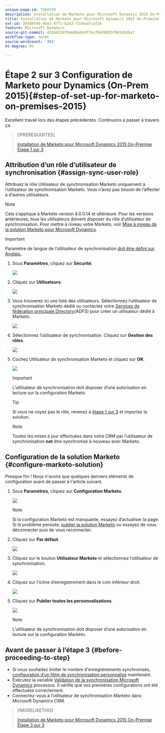 ```yaml
---
unique-page-id: 7504739
description: Installation de Marketo pour Microsoft Dynamics 2015 On-Premise Étape 2 sur 3 - Documentation Marketo - Documentation du produit
title: Installation de Marketo pour Microsoft Dynamics 2015 On-Premise Étape 2 sur 3
exl-id: 39f00749-4ba3-47f1-b2e3-72cbaa7caf2e
feature: Microsoft Dynamics
source-git-commit: 431bd258f9a68bbb9df7acf043085578d3d91b1f
workflow-type: tm+mt
source-wordcount: '363'
ht-degree: 0%

---
```


# Étape 2 sur 3 Configuration de Marketo pour Dynamics (On-Prem 2015){#step-of-set-up-for-marketo-on-premises-2015}

Excellent travail lors des étapes précédentes. Continuons à passer à travers ça.

>[!PREREQUISITES]
>
>[Installation de Marketo pour Microsoft Dynamics 2015 On-Premise Étape 1 sur 3](/help/marketo/product-docs/crm-sync/microsoft-dynamics-sync/sync-setup/connecting-to-legacy-versions/step-1-of-3-install-2015.md)

## Attribution d’un rôle d’utilisateur de synchronisation {#assign-sync-user-role}

Attribuez le rôle Utilisateur de synchronisation Marketo uniquement à l’utilisateur de synchronisation Marketo. Vous n’avez pas besoin de l’affecter à d’autres utilisateurs.

>[!NOTE]
>
>Cela s’applique à Marketo version 4.0.0.14 et ultérieure. Pour les versions antérieures, tous les utilisateurs doivent disposer du rôle d’utilisateur de synchronisation. Pour mettre à niveau votre Marketo, voir [Mise à niveau de la solution Marketo pour Microsoft Dynamics](/help/marketo/product-docs/crm-sync/microsoft-dynamics-sync/sync-setup/update-the-marketo-solution-for-microsoft-dynamics.md).

>[!IMPORTANT]
>
>Paramètre de langue de l’utilisateur de synchronisation [doit être défini sur Anglais.](https://portal.dynamics365support.com/knowledgebase/article/KA-01201/en-us).

1. Sous **Paramètres**, cliquez sur **Sécurité**.

   ![](assets/assign1.png)

1. Cliquez sur **Utilisateurs**.

   ![](assets/assign2.png)

1. Vous trouverez ici une liste des utilisateurs. Sélectionnez l’utilisateur de synchronisation Marketo dédié ou contactez votre [Services de fédération principale Directory](https://msdn.microsoft.com/en-us/library/bb897402.aspx)(ADFS) pour créer un utilisateur dédié à Marketo.

   ![](assets/image2015-3-26-10-3a39-3a35.png)

1. Sélectionnez l’utilisateur de synchronisation. Cliquez sur **Gestion des rôles**.

   ![](assets/assign4.png)

1. Cochez Utilisateur de synchronisation Marketo et cliquez sur **OK**.

   ![](assets/assign5.png)

   >[!IMPORTANT]
   >
   >L’utilisateur de synchronisation doit disposer d’une autorisation en lecture sur la configuration Marketo.

   >[!TIP]
   >
   >Si vous ne voyez pas le rôle, revenez à [étape 1 sur 3](/help/marketo/product-docs/crm-sync/microsoft-dynamics-sync/sync-setup/connecting-to-legacy-versions/step-1-of-3-install-2015.md) et importez la solution.

   >[!NOTE]
   >
   >Toutes les mises à jour effectuées dans votre CRM par l’utilisateur de synchronisation **not** être synchronisé à nouveau avec Marketo.

## Configuration de la solution Marketo {#configure-marketo-solution}

Presque fini ! Nous n&#39;avons que quelques derniers éléments de configuration avant de passer à l&#39;article suivant.

1. Sous **Paramètres**, cliquez sur **Configuration Marketo**.

   ![](assets/configure1.png)

   >[!NOTE]
   >
   >Si la configuration Marketo est manquante, essayez d’actualiser la page. Si le problème persiste, [publier la solution Marketo](/help/marketo/product-docs/crm-sync/microsoft-dynamics-sync/sync-setup/connecting-to-legacy-versions/step-1-of-3-install-2015.md) ou essayez de vous déconnecter puis de vous reconnecter.

1. Cliquez sur **Par défaut**.

   ![](assets/configure2.png)

1. Cliquez sur le bouton **Utilisateur Marketo** et sélectionnez l’utilisateur de synchronisation.

   ![](assets/configure3.png)

1. Cliquez sur l’icône d’enregistrement dans le coin inférieur droit.

   ![](assets/configure4.png)

1. Cliquez sur **Publier toutes les personnalisations**.

   ![](assets/publish-all-customizations1.png)

   >[!NOTE]
   >
   >L’utilisateur de synchronisation doit disposer d’une autorisation en lecture sur la configuration Marketo.

## Avant de passer à l’étape 3 {#before-proceeding-to-step}

* Si vous souhaitez limiter le nombre d&#39;enregistrements synchronisés, [configuration d’un filtre de synchronisation personnalisé](/help/marketo/product-docs/crm-sync/microsoft-dynamics-sync/create-a-custom-dynamics-sync-filter.md) maintenant.
* Exécutez la variable [Validation de la synchronisation Microsoft Dynamics](/help/marketo/product-docs/crm-sync/microsoft-dynamics-sync/sync-setup/validate-microsoft-dynamics-sync.md) processus. Il vérifie que vos premières configurations ont été effectuées correctement.
* Connectez-vous à l’utilisateur de synchronisation Marketo dans Microsoft Dynamics CRM.

>[!MORELIKETHIS]
>
>[Installation de Marketo pour Microsoft Dynamics 2015 On-Premise Étape 3 sur 3](/help/marketo/product-docs/crm-sync/microsoft-dynamics-sync/sync-setup/connecting-to-legacy-versions/step-3-of-3-connect-2015.md)
